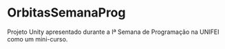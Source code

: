 # OrbitasSemanaProg

Projeto Unity apresentado durante a Iª Semana de Programação na UNIFEI como um mini-curso.
